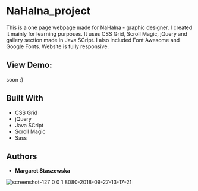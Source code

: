 # NaHalna_project
This is a one page webpage made for NaHalna - graphic designer.
I created it mainly for learning purposes.
It uses CSS Grid, Scroll Magic, jQuery and gallery section made in Java SCript.
I also included Font Awesome and Google Fonts.
Website is fully responsive.

## View Demo:
soon :)

## Built With

* CSS Grid
* jQuery
* Java SCript
* Scroll Magic
* Sass

## Authors

* **Margaret Staszewska**


![screenshot-127 0 0 1 8080-2018-09-27-13-17-21](https://user-images.githubusercontent.com/35031023/46147922-197f6700-c267-11e8-852f-484395901076.png)
